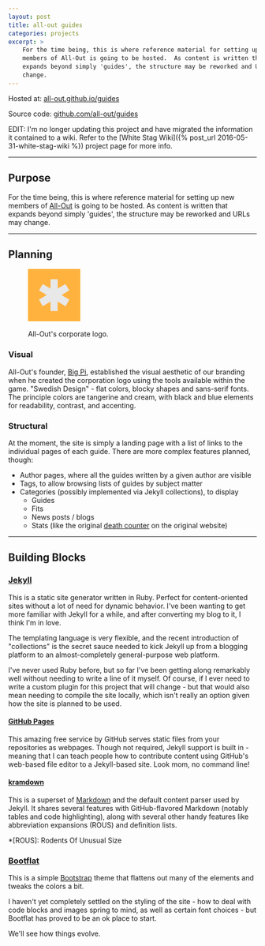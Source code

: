 ```yaml
---
layout: post
title: all-out guides
categories: projects
excerpt: >
    For the time being, this is where reference material for setting up new
    members of All-Out is going to be hosted.  As content is written that
    expands beyond simply 'guides', the structure may be reworked and URLs may 
    change.
---
```



Hosted at: [all-out.github.io/guides](http://all-out.github.io/guides/ "All-Out Guides")

Source code: [github.com/all-out/guides](https://github.com/all-out/guides "All-Out Guides Source")


EDIT: I'm no longer updating this project and have migrated the information it contained to a wiki.  Refer to the [White Stag Wiki]({% post_url 2016-05-31-white-stag-wiki %}) project page for more info.

- - -


## Purpose

For the time being, this is where reference material for setting up new members
of [All-Out] is going to be hosted.  As content is written that expands beyond
simply 'guides', the structure may be reworked and URLs may change.

[All-Out]: http://evewho.com/corp/all-out

- - -

## Planning


<figure class="right">
    <a href="/img/all-out.png">
        <img alt="All-Out Logo" title="All-Out Logo" src="/img/all-out.png" width="25%">
    </a>
    <figcaption>
        <p>All-Out's corporate logo.</p>
    </figcaption>
</figure>

### Visual

All-Out's founder, [Big Pi], established the visual aesthetic of our branding
when he created the corporation logo using the tools available within the game.
"Swedish Design" - flat colors, blocky shapes and sans-serif fonts.  The
principle colors are tangerine and cream, with black and blue elements for
readability, contrast, and accenting.

[Big Pi]: http://evewho.com/pilot/Big+Pi

### Structural

At the moment, the site is simply a landing page with a list of links to the
individual pages of each guide.  There are more complex features planned,
though:

- Author pages, where all the guides written by a given author are visible
- Tags, to allow browsing lists of guides by subject matter
- Categories (possibly implemented via Jekyll collections), to display
    - Guides
    - Fits
    - News posts / blogs
    - Stats (like the original [death counter](http://allout.pro/) on the original website) 

- - -

## Building Blocks

### [Jekyll](http://jekyllrb.com/)

This is a static site generator written in Ruby.  Perfect for content-oriented
sites without a lot of need for dynamic behavior. I've been wanting to get more
familiar with Jekyll for a while, and after converting my blog to it, I think
I'm in love.

The templating language is very flexible, and the recent
introduction of "collections" is the secret sauce needed to kick Jekyll up from
a blogging platform to an almost-completely general-purpose web platform.

I've never used Ruby before, but so far I've been getting along remarkably well
without needing to write a line of it myself.  Of course, if I ever need to
write a custom plugin for this project that will change - but that would also
mean needing to compile the site locally, which isn't really an option given
how the site is planned to be used.

#### [GitHub Pages](https://pages.github.com/)

This amazing free service by GitHub serves static files from your repositories
as webpages.  Though not required, Jekyll support is built in - meaning that I
can teach people how to contribute content using GitHub's web-based file editor
to a Jekyll-based site.  Look mom, no command line!

#### [kramdown](http://kramdown.gettalong.org/)

This is a superset of [Markdown](https://daringfireball.net/projects/markdown/)
and the default content parser used by Jekyll.  It shares several features with
GitHub-flavored Markdown (notably tables and code highlighting), along with
several other handy features like abbreviation expansions (ROUS) and definition
lists.

*[ROUS]: Rodents Of Unusual Size


### [Bootflat](http://bootflat.github.io/)

This is a simple [Bootstrap](http://getbootstrap.com/) theme that flattens out
many of the elements and tweaks the colors a bit.

I haven't yet completely settled on the styling of the site - how to deal with
code blocks and images spring to mind, as well as certain font choices - but
Bootflat has proved to be an ok place to start.

We'll see how things evolve.

